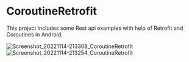 # CoroutineRetrofit
 This project includes some Rest api examples with help of Retrofit and Coroutines in Android.
 
![Screenshot_20221114-213308_CoroutineRetrofit](https://user-images.githubusercontent.com/28716129/201760779-83f15921-44d3-411f-ac08-cc2d6dca4593.jpg)
![Screenshot_20221114-213254_CoroutineRetrofit](https://user-images.githubusercontent.com/28716129/201760785-927b46bd-8482-4c91-a5ec-0f721165cdea.jpg)
